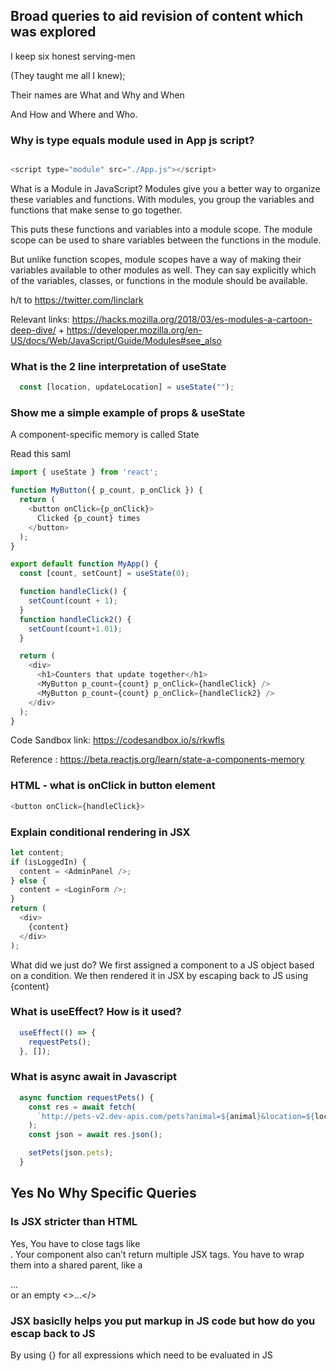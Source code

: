 

## Broad queries to aid revision of content which was explored

I keep six honest serving-men

(They taught me all I knew);

Their names are What and Why and When 

And How and Where and Who.

### Why is type equals module used in App js script?
```javascript

<script type="module" src="./App.js"></script>
```
What is a Module in JavaScript?
Modules give you a better way to organize these variables and functions. With modules, you group the variables and functions that make sense to go together.

This puts these functions and variables into a module scope. The module scope can be used to share variables between the functions in the module.

But unlike function scopes, module scopes have a way of making their variables available to other modules as well. They can say explicitly which of the variables, classes, or functions in the module should be available.

h/t to https://twitter.com/linclark 

Relevant links:
https://hacks.mozilla.org/2018/03/es-modules-a-cartoon-deep-dive/ +
https://developer.mozilla.org/en-US/docs/Web/JavaScript/Guide/Modules#see_also  



### What is the 2 line interpretation of useState
```javascript
  const [location, updateLocation] = useState("");

```

### Show me a simple example of props & useState
A component-specific memory is called State

Read this saml

```javascript
import { useState } from 'react';

function MyButton({ p_count, p_onClick }) {
  return (
    <button onClick={p_onClick}>
      Clicked {p_count} times
    </button>
  );
}

export default function MyApp() {
  const [count, setCount] = useState(0);

  function handleClick() {
    setCount(count + 1);
  }
  function handleClick2() {
    setCount(count+1.01);
  }

  return (
    <div>
      <h1>Counters that update together</h1>
      <MyButton p_count={count} p_onClick={handleClick} />
      <MyButton p_count={count} p_onClick={handleClick2} />
    </div>
  );
}

```
Code Sandbox link: https://codesandbox.io/s/rkwfls 


Reference : https://beta.reactjs.org/learn/state-a-components-memory 

### HTML - what is onClick in button element
```javascript
<button onClick={handleClick}> 

```


### Explain conditional rendering in JSX

```javascript
let content;
if (isLoggedIn) {
  content = <AdminPanel />;
} else {
  content = <LoginForm />;
}
return (
  <div>
    {content}
  </div>
);

```
What did we just do?
We first assigned a component to a JS object based on a condition.
We then rendered it in JSX by escaping back to JS using {content}




### What is useEffect? How is it used?
```javascript
  useEffect(() => {
    requestPets();
  }, []);
```
### What is async await in Javascript
```javascript
  async function requestPets() {
    const res = await fetch(
      `http://pets-v2.dev-apis.com/pets?animal=${animal}&location=${location}&breed=${breed}`
    );
    const json = await res.json();

    setPets(json.pets);
  }
```

## Yes No Why Specific Queries

### Is JSX stricter than HTML
Yes, You have to close tags like <br />. Your component also can’t return multiple JSX tags. You have to wrap them into a shared parent, like a <div>...</div> or an empty <>...</> 

### JSX basiclly helps you put markup in JS code but how do you escap back to JS
By using {} for all expressions which need to be evaluated in JS

